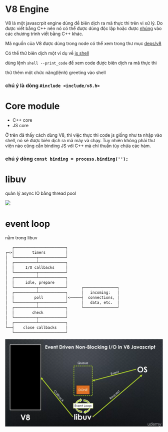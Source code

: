 # V8 Engine

V8 là một javascrpit engine dùng để biên dịch ra mã thực thi trên vi xử lý. Do được viết bằng C++ nên nó có thể được dùng độc lập hoặc được [nhúng](https://github.com/v8/v8/wiki/Getting-Started-with-Embedding) vào các chương trình viết bằng C++ khác.

Mã nguồn của V8 được dùng trong node có thể xem trong thư mục [deps/v8](https://github.com/nodejs/node/tree/master/deps/v8)

Có thể thử biên dịch một ví dụ về [js shell ](https://github.com/v8/v8/tree/master/samples)

dùng lệnh `shell --print_code` để xem code được biên dịch ra mã thực thi

thử thêm một chức năng\(lệnh\) greeting vào shell

### chú ý là dòng `#include <include/v8.h>`

# Core module

* C++ core
* JS core

Ở trên đã thấy cách dùng V8, thì việc thực thi code js giống như ta nhập vào shell, nó sẽ được biên dịch ra mã máy và chạy. Tuy nhiên không phải thư viện nào cũng cần binding JS với C++ mà chỉ  thuần túy chứa các hàm.

### chú ý dòng  `const binding = process.binding('');`

# libuv

quản lý async IO bằng thread pool

![](http://docs.libuv.org/en/v1.x/_images/architecture.png)

# event loop

nằm trong libuv

```
   ┌───────────────────────┐
┌─>│        timers         │
│  └──────────┬────────────┘
│  ┌──────────┴────────────┐
│  │     I/O callbacks     │
│  └──────────┬────────────┘
│  ┌──────────┴────────────┐
│  │     idle, prepare     │
│  └──────────┬────────────┘      ┌───────────────┐
│  ┌──────────┴────────────┐      │   incoming:   │
│  │         poll          │<─────┤  connections, │
│  └──────────┬────────────┘      │   data, etc.  │
│  ┌──────────┴────────────┐      └───────────────┘
│  │        check          │
│  └──────────┬────────────┘
│  ┌──────────┴────────────┐
└──┤    close callbacks    │
   └───────────────────────┘
```

![](/assets/event-loop.png)

